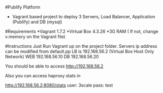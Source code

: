 #Publify Platform
 * Vagrant based project to deploy 3 Servers, Load Balancer, Application (Publify) and DB (mysql)
 
#Requirements
 *Vagrant 1.7.2
 *Virtual Box 4.3.26
 *3G RAM ( If not, change v.memory on the Vagrant file)
 
#Instructions
	Just Run Vagrant up on the project folder.
	Servers ip address can be modified from default.pp
	LB is 192.168.56.2 (Virtual Box Host Only Network)
	WEB 192.168.56.10
	DB 192.168.56.20

You should be able to access http://192.168.56.2

Also you can access haproxy stats in 

http://192.168.56.2:8080/stats 
	user: 3scale
	pass: test
